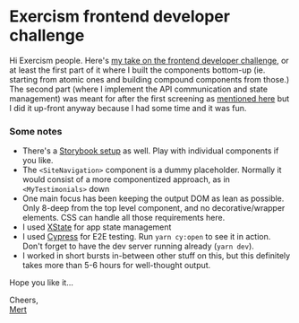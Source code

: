 # Exercism frontend developer challenge

Hi Exercism people. Here's [my take on the frontend developer challenge](https://edgerunner.github.io/exercism-frontend/), or at least the first part of it where I built the components bottom-up (ie. starting from atomic ones and building compound components from those.) The second part (where I implement the API communication and state management) was meant for after the first screening as [mentioned here](https://github.com/exercism/job-application-process/) but I did it up-front anyway
because I had some time and it was fun.

### Some notes

- There's a [Storybook setup](https://edgerunner.github.io/exercism-frontend/storybook/) as well. Play with individual components if you like.
- The `<SiteNavigation>` component is a dummy placeholder. Normally it would consist of a more componentized approach, as in `<MyTestimonials>` down
- One main focus has been keeping the output DOM as lean as possible.
  Only 8-deep from the top level component, and no decorative/wrapper elements. CSS can handle all those requirements here.
- I used [XState](https://xstate.js.org) for app state management
- I used [Cypress](https://cypress.io) for E2E testing.
  Run `yarn cy:open` to see it in action. Don't forget to have the dev server running already (`yarn dev`).
- I worked in short bursts in-between other stuff on this, but this definitely
  takes more than 5-6 hours for well-thought output.

Hope you like it…

Cheers,  
[Mert](https://exercism.org/profiles/edgerunner)

